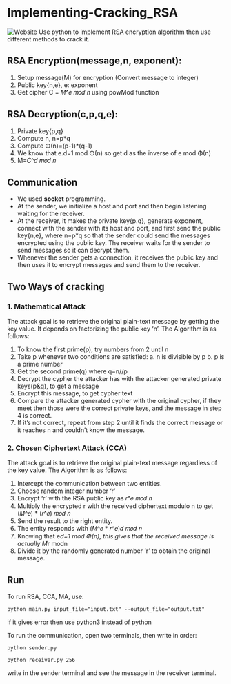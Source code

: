 # Implementing-Cracking_RSA
<img src="https://img.shields.io/badge/Language-python-blue" alt="Website" />
Use python to implement RSA encryption algorithm then use different methods to crack it.

## RSA Encryption(message,n, exponent):
1. Setup message(M) for encryption (Convert message to integer)
2. Public key{n,e}, e: exponent
3. Get cipher C = 𝑀^𝑒 𝑚𝑜𝑑 𝑛 using powMod function

## RSA Decryption(c,p,q,e):
1. Private key{p,q}
2. Compute n, n=p*q
3. Compute Φ(n)=(p-1)*(q-1)
4. We know that e.d=1 mod Φ(n) so get d as the inverse of e mod Φ(n)
5. M=𝐶^𝑑 𝑚𝑜𝑑 𝑛

## Communication
* We used **socket** programming.
* At the sender, we initialize a host and port and then begin listening waiting for the receiver.
* At the receiver, it makes the private key{p.q}, generate exponent, connect with the sender with its host and port, and first send the public key{n,e}, where n=p*q so that the sender could send the messages encrypted using the public key. The receiver waits for the sender to send messages so it can decrypt them.
* Whenever the sender gets a connection, it receives the public key and then uses it to encrypt messages and send them to the receiver.

## Two Ways of cracking
### 1. Mathematical Attack
The attack goal is to retrieve the original plain-text message by getting the key value. It depends
on factorizing the public key ‘n’. The Algorithm is as follows:
1. To know the first prime(p), try numbers from 2 until n
2. Take p whenever two conditions are satisfied:
    a. n is divisible by p
    b. p is a prime number
3. Get the second prime(q) where q=n//p
4. Decrypt the cypher the attacker has with the attacker generated private keys(p&q), to get
a message
5. Encrypt this message, to get cypher text
6. Compare the attacker generated cypher with the original cypher, if they meet then those
were the correct private keys, and the message in step 4 is correct.
7. If it’s not correct, repeat from step 2 until it finds the correct message or it reaches n and
couldn’t know the message.

### 2. Chosen Ciphertext Attack (CCA) 
The attack goal is to retrieve the original plain-text message regardless of the key value.
The Algorithm is as follows:
1. Intercept the communication between two entities.
2. Choose random integer number ‘r’
3. Encrypt ‘r’ with the RSA public key as 𝑟^𝑒 𝑚𝑜𝑑 𝑛
4. Multiply the encrypted r with the received ciphertext modulo n to get (𝑀^𝑒) * (𝑟^𝑒) 𝑚𝑜𝑑 𝑛
5. Send the result to the right entity.
6. The entity responds with (𝑀^𝑒 * 𝑟^𝑒)𝑑 𝑚𝑜𝑑 𝑛
7. Knowing that e*d=1 mod Φ(n), this gives that the received message is actually M*r modn
8. Divide it by the randomly generated number ‘r’ to obtain the original message.
## Run
To run RSA, CCA, MA, use:
```
python main.py input_file="input.txt" --output_file="output.txt"
```
if it gives error then use python3 instead of python

To run the communication, open two terminals, then write in order:
```
python sender.py  
```
```
python receiver.py 256
```
write in the sender terminal and see the message in the receiver terminal.

